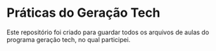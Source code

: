 # Práticas do Geração Tech

Este repositório foi criado para guardar todos os arquivos de aulas do programa geração tech, no qual participei.
